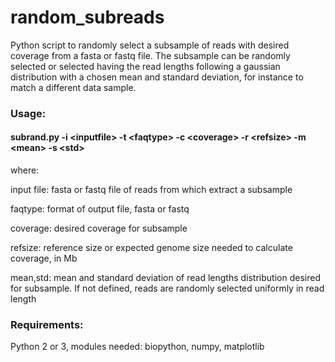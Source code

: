 # random_subreads

Python script to randomly select a subsample of reads with desired coverage from a fasta or fastq file.
The subsample can be randomly selected or selected having the read lengths following a gaussian distribution with a chosen mean and standard deviation, for instance to match a different data sample.


### Usage:
#### subrand.py -i \<inputfile\> -t \<faqtype\> -c \<coverage\> -r \<refsize\> -m \<mean\> -s \<std\>
 
where:

  input file: fasta or fastq file of reads from which extract a subsample
 
   faqtype: format of output file, fasta or fastq
   
   coverage: desired coverage for subsample
   
   refsize: reference size or expected genome size needed to calculate coverage, in Mb
   
   mean,std: mean and standard deviation of read lengths distribution desired for subsample. If not defined, reads are randomly selected uniformly in read length

### Requirements:
Python 2 or 3, modules needed: biopython, numpy, matplotlib
